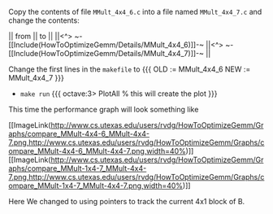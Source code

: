 Copy the contents of file `MMult_4x4_6.c` into a file named `MMult_4x4_7.c` and change the contents:

 || from || to ||
 ||<^> ~-[[Include(HowToOptimizeGemm/Details/MMult_4x4_6)]]-~ ||<^> ~-[[Include(HowToOptimizeGemm/Details/MMult_4x4_7)]]-~ ||

Change the first lines in the `makefile` to
    {{{
OLD  := MMult_4x4_6
NEW  := MMult_4x4_7
}}}
 * `make run`
  {{{ 
octave:3> PlotAll        % this will create the plot
}}}

This time the performance graph will look something like

[[ImageLink(http://www.cs.utexas.edu/users/rvdg/HowToOptimizeGemm/Graphs/compare_MMult-4x4-6_MMult-4x4-7.png,http://www.cs.utexas.edu/users/rvdg/HowToOptimizeGemm/Graphs/compare_MMult-4x4-6_MMult-4x4-7.png,width=40%)]]
[[ImageLink(http://www.cs.utexas.edu/users/rvdg/HowToOptimizeGemm/Graphs/compare_MMult-1x4-7_MMult-4x4-7.png,http://www.cs.utexas.edu/users/rvdg/HowToOptimizeGemm/Graphs/compare_MMult-1x4-7_MMult-4x4-7.png,width=40%)]]

Here We changed to using pointers to track the current 4x1 block of B.
